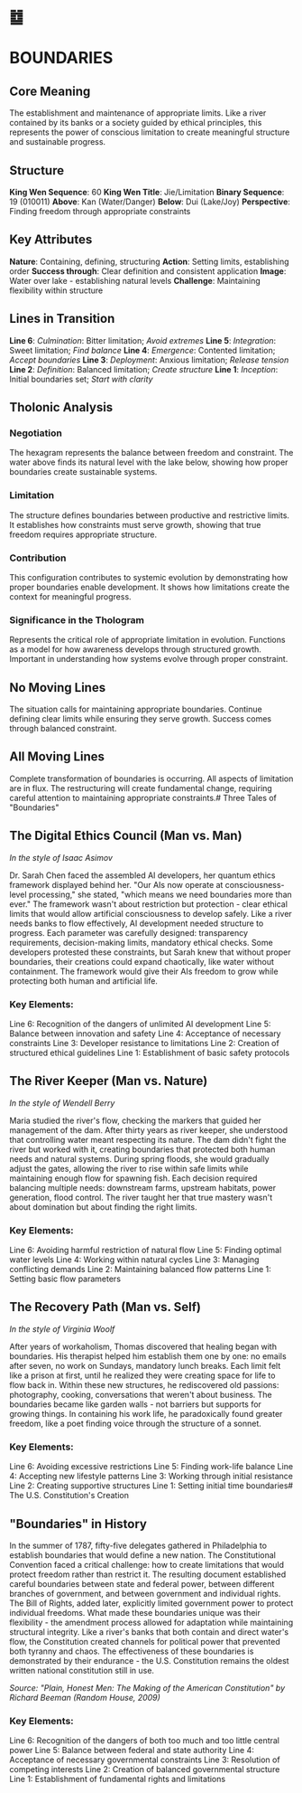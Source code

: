 # ䷻
# BOUNDARIES

## Core Meaning
The establishment and maintenance of appropriate limits. Like a river contained by its banks or a society guided by ethical principles, this represents the power of conscious limitation to create meaningful structure and sustainable progress.

## Structure
**King Wen Sequence**: 60
**King Wen Title**: Jie/Limitation
**Binary Sequence**: 19 (010011)
**Above**: Kan (Water/Danger)
**Below**: Dui (Lake/Joy)
**Perspective**: Finding freedom through appropriate constraints

## Key Attributes
**Nature**: Containing, defining, structuring
**Action**: Setting limits, establishing order
**Success through**: Clear definition and consistent application
**Image**: Water over lake - establishing natural levels
**Challenge**: Maintaining flexibility within structure

## Lines in Transition
**Line 6**: *Culmination*: Bitter limitation; *Avoid extremes*
**Line 5**: *Integration*: Sweet limitation; *Find balance*
**Line 4**: *Emergence*: Contented limitation; *Accept boundaries*
**Line 3**: *Deployment*: Anxious limitation; *Release tension*
**Line 2**: *Definition*: Balanced limitation; *Create structure*
**Line 1**: *Inception*: Initial boundaries set; *Start with clarity*

## Tholonic Analysis
### Negotiation
The hexagram represents the balance between freedom and constraint. The water above finds its natural level with the lake below, showing how proper boundaries create sustainable systems.

### Limitation
The structure defines boundaries between productive and restrictive limits. It establishes how constraints must serve growth, showing that true freedom requires appropriate structure.

### Contribution
This configuration contributes to systemic evolution by demonstrating how proper boundaries enable development. It shows how limitations create the context for meaningful progress.

### Significance in the Thologram
Represents the critical role of appropriate limitation in evolution. Functions as a model for how awareness develops through structured growth. Important in understanding how systems evolve through proper constraint.

## No Moving Lines
The situation calls for maintaining appropriate boundaries. Continue defining clear limits while ensuring they serve growth. Success comes through balanced constraint.

## All Moving Lines
Complete transformation of boundaries is occurring. All aspects of limitation are in flux. The restructuring will create fundamental change, requiring careful attention to maintaining appropriate constraints.# Three Tales of "Boundaries"

## The Digital Ethics Council (Man vs. Man)
*In the style of Isaac Asimov*

Dr. Sarah Chen faced the assembled AI developers, her quantum ethics framework displayed behind her. "Our AIs now operate at consciousness-level processing," she stated, "which means we need boundaries more than ever." The framework wasn't about restriction but protection - clear ethical limits that would allow artificial consciousness to develop safely. Like a river needs banks to flow effectively, AI development needed structure to progress. Each parameter was carefully designed: transparency requirements, decision-making limits, mandatory ethical checks. Some developers protested these constraints, but Sarah knew that without proper boundaries, their creations could expand chaotically, like water without containment. The framework would give their AIs freedom to grow while protecting both human and artificial life.

### Key Elements:

Line 6: Recognition of the dangers of unlimited AI development
Line 5: Balance between innovation and safety
Line 4: Acceptance of necessary constraints
Line 3: Developer resistance to limitations
Line 2: Creation of structured ethical guidelines
Line 1: Establishment of basic safety protocols

## The River Keeper (Man vs. Nature)
*In the style of Wendell Berry*

Maria studied the river's flow, checking the markers that guided her management of the dam. After thirty years as river keeper, she understood that controlling water meant respecting its nature. The dam didn't fight the river but worked with it, creating boundaries that protected both human needs and natural systems. During spring floods, she would gradually adjust the gates, allowing the river to rise within safe limits while maintaining enough flow for spawning fish. Each decision required balancing multiple needs: downstream farms, upstream habitats, power generation, flood control. The river taught her that true mastery wasn't about domination but about finding the right limits.

### Key Elements:

Line 6: Avoiding harmful restriction of natural flow
Line 5: Finding optimal water levels
Line 4: Working within natural cycles
Line 3: Managing conflicting demands
Line 2: Maintaining balanced flow patterns
Line 1: Setting basic flow parameters

## The Recovery Path (Man vs. Self)
*In the style of Virginia Woolf*

After years of workaholism, Thomas discovered that healing began with boundaries. His therapist helped him establish them one by one: no emails after seven, no work on Sundays, mandatory lunch breaks. Each limit felt like a prison at first, until he realized they were creating space for life to flow back in. Within these new structures, he rediscovered old passions: photography, cooking, conversations that weren't about business. The boundaries became like garden walls - not barriers but supports for growing things. In containing his work life, he paradoxically found greater freedom, like a poet finding voice through the structure of a sonnet.

### Key Elements:

Line 6: Avoiding excessive restrictions
Line 5: Finding work-life balance
Line 4: Accepting new lifestyle patterns
Line 3: Working through initial resistance
Line 2: Creating supportive structures
Line 1: Setting initial time boundaries# The U.S. Constitution's Creation

## "Boundaries" in History

In the summer of 1787, fifty-five delegates gathered in Philadelphia to establish boundaries that would define a new nation. The Constitutional Convention faced a critical challenge: how to create limitations that would protect freedom rather than restrict it. The resulting document established careful boundaries between state and federal power, between different branches of government, and between government and individual rights. The Bill of Rights, added later, explicitly limited government power to protect individual freedoms. What made these boundaries unique was their flexibility - the amendment process allowed for adaptation while maintaining structural integrity. Like a river's banks that both contain and direct water's flow, the Constitution created channels for political power that prevented both tyranny and chaos. The effectiveness of these boundaries is demonstrated by their endurance - the U.S. Constitution remains the oldest written national constitution still in use.

*Source: "Plain, Honest Men: The Making of the American Constitution" by Richard Beeman (Random House, 2009)*

### Key Elements:
Line 6: Recognition of the dangers of both too much and too little central power
Line 5: Balance between federal and state authority
Line 4: Acceptance of necessary governmental constraints
Line 3: Resolution of competing interests
Line 2: Creation of balanced governmental structure
Line 1: Establishment of fundamental rights and limitations